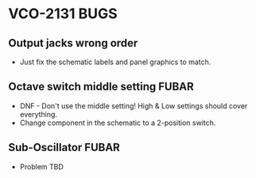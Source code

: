 # VCO-2131 BUGS

## Output jacks wrong order

- Just fix the schematic labels and panel graphics to match.

## Octave switch middle setting FUBAR

- DNF - Don't use the middle setting! High & Low settings should cover everything.
- Change component in the schematic to a 2-position switch.

## Sub-Oscillator FUBAR

- Problem TBD
